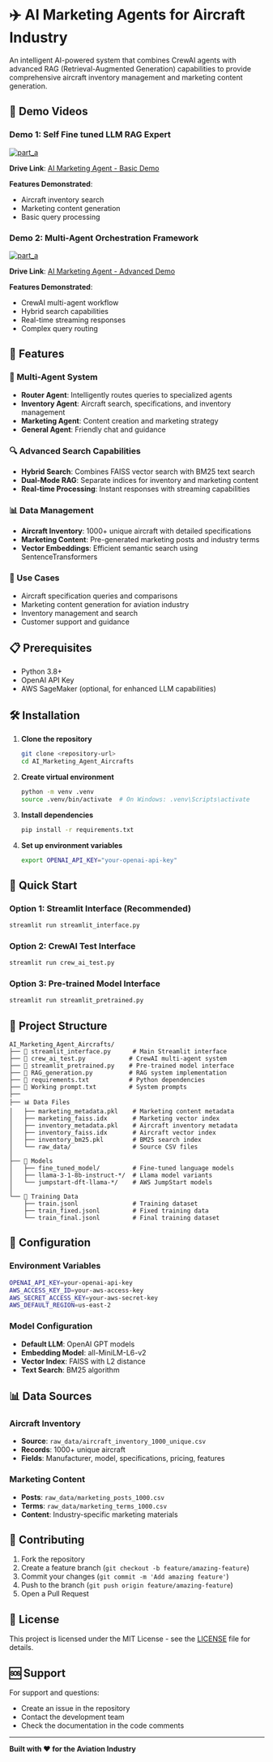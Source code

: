 # ✈️ AI Marketing Agents for Aircraft Industry

An intelligent AI-powered system that combines CrewAI agents with advanced RAG (Retrieval-Augmented Generation) capabilities to provide comprehensive aircraft inventory management and marketing content generation.


## 🎥 Demo Videos

### Demo 1: Self Fine tuned LLM RAG Expert

[![part_a](part_a.png)](https://drive.google.com/file/d/1E-NLidsZI2PmoSB6m8bbMp4xmJiOIwGE/view?usp=drive_link)


**Drive Link**: [AI Marketing Agent - Basic Demo](https://drive.google.com/file/d/1E-NLidsZI2PmoSB6m8bbMp4xmJiOIwGE/view?usp=drive_link)

**Features Demonstrated**:
- Aircraft inventory search
- Marketing content generation
- Basic query processing

### Demo 2: Multi-Agent Orchestration Framework

[![part_a](part_b.png)](https://drive.google.com/file/d/1BaTdJGze1rDVNiby7cOIKokWfgHtRN0e/view?usp=drive_link)


**Drive Link**: [AI Marketing Agent - Advanced Demo](https://drive.google.com/file/d/1BaTdJGze1rDVNiby7cOIKokWfgHtRN0e/view?usp=drive_link)

**Features Demonstrated**:
- CrewAI multi-agent workflow
- Hybrid search capabilities
- Real-time streaming responses
- Complex query routing



## 🚀 Features

### 🤖 Multi-Agent System
- **Router Agent**: Intelligently routes queries to specialized agents
- **Inventory Agent**: Aircraft search, specifications, and inventory management
- **Marketing Agent**: Content creation and marketing strategy
- **General Agent**: Friendly chat and guidance

### 🔍 Advanced Search Capabilities
- **Hybrid Search**: Combines FAISS vector search with BM25 text search
- **Dual-Mode RAG**: Separate indices for inventory and marketing content
- **Real-time Processing**: Instant responses with streaming capabilities

### 📊 Data Management
- **Aircraft Inventory**: 1000+ unique aircraft with detailed specifications
- **Marketing Content**: Pre-generated marketing posts and industry terms
- **Vector Embeddings**: Efficient semantic search using SentenceTransformers

### 🎯 Use Cases
- Aircraft specification queries and comparisons
- Marketing content generation for aviation industry
- Inventory management and search
- Customer support and guidance

## 📋 Prerequisites

- Python 3.8+
- OpenAI API Key
- AWS SageMaker (optional, for enhanced LLM capabilities)

## 🛠️ Installation

1. **Clone the repository**
   ```bash
   git clone <repository-url>
   cd AI_Marketing_Agent_Aircrafts
   ```

2. **Create virtual environment**
   ```bash
   python -m venv .venv
   source .venv/bin/activate  # On Windows: .venv\Scripts\activate
   ```

3. **Install dependencies**
   ```bash
   pip install -r requirements.txt
   ```

4. **Set up environment variables**
   ```bash
   export OPENAI_API_KEY="your-openai-api-key"
   ```

## 🚀 Quick Start

### Option 1: Streamlit Interface (Recommended)
```bash
streamlit run streamlit_interface.py
```

### Option 2: CrewAI Test Interface
```bash
streamlit run crew_ai_test.py
```

### Option 3: Pre-trained Model Interface
```bash
streamlit run streamlit_pretrained.py
```

## 📁 Project Structure

```
AI_Marketing_Agent_Aircrafts/
├── 📄 streamlit_interface.py      # Main Streamlit interface
├── 📄 crew_ai_test.py            # CrewAI multi-agent system
├── 📄 streamlit_pretrained.py    # Pre-trained model interface
├── 📄 RAG_generation.py          # RAG system implementation
├── 📄 requirements.txt           # Python dependencies
├── 📄 Working prompt.txt         # System prompts
├── 
├── 📊 Data Files
│   ├── marketing_metadata.pkl    # Marketing content metadata
│   ├── marketing_faiss.idx       # Marketing vector index
│   ├── inventory_metadata.pkl    # Aircraft inventory metadata
│   ├── inventory_faiss.idx       # Aircraft vector index
│   ├── inventory_bm25.pkl        # BM25 search index
│   └── raw_data/                 # Source CSV files
│
├── 🤖 Models
│   ├── fine_tuned_model/         # Fine-tuned language models
│   ├── llama-3-1-8b-instruct-*/  # Llama model variants
│   └── jumpstart-dft-llama-*/    # AWS JumpStart models
│
└── 📝 Training Data
    ├── train.jsonl               # Training dataset
    ├── train_fixed.jsonl         # Fixed training data
    └── train_final.jsonl         # Final training dataset
```



## 🔧 Configuration

### Environment Variables
```bash
OPENAI_API_KEY=your-openai-api-key
AWS_ACCESS_KEY_ID=your-aws-access-key
AWS_SECRET_ACCESS_KEY=your-aws-secret-key
AWS_DEFAULT_REGION=us-east-2
```

### Model Configuration
- **Default LLM**: OpenAI GPT models
- **Embedding Model**: all-MiniLM-L6-v2
- **Vector Index**: FAISS with L2 distance
- **Text Search**: BM25 algorithm

## 📊 Data Sources

### Aircraft Inventory
- **Source**: `raw_data/aircraft_inventory_1000_unique.csv`
- **Records**: 1000+ unique aircraft
- **Fields**: Manufacturer, model, specifications, pricing, features

### Marketing Content
- **Posts**: `raw_data/marketing_posts_1000.csv`
- **Terms**: `raw_data/marketing_terms_1000.csv`
- **Content**: Industry-specific marketing materials

## 🤝 Contributing

1. Fork the repository
2. Create a feature branch (`git checkout -b feature/amazing-feature`)
3. Commit your changes (`git commit -m 'Add amazing feature'`)
4. Push to the branch (`git push origin feature/amazing-feature`)
5. Open a Pull Request

## 📝 License

This project is licensed under the MIT License - see the [LICENSE](LICENSE) file for details.

## 🆘 Support

For support and questions:
- Create an issue in the repository
- Contact the development team
- Check the documentation in the code comments


---

**Built with ❤️ for the Aviation Industry** 
